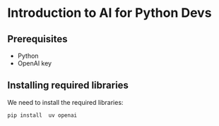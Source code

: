 # Introduction to AI for Python Devs 

## Prerequisites

- Python
- OpenAI key

## Installing required libraries

We need to install the required libraries:
```
pip install  uv openai
```
